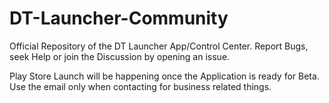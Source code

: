 # DT-Launcher-Community
Official Repository of the DT Launcher App/Control Center. Report Bugs, seek Help or join the Discussion by opening an issue. 

Play Store Launch will be happening once the Application is ready for Beta.
Use the email only when contacting for business related things.
